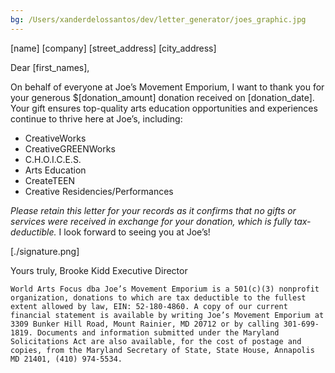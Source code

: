 ```yaml
---
bg: /Users/xanderdelossantos/dev/letter_generator/joes_graphic.jpg
---
```

[name]
[company]
[street_address]
[city_address]

Dear [first_names],

On behalf of everyone at Joe’s Movement Emporium, I want to thank you for your generous $[donation_amount] donation received on [donation_date]. Your gift ensures top-quality arts education opportunities and experiences continue to thrive here at Joe’s, including:



- CreativeWorks
- CreativeGREENWorks
- C.H.O.I.C.E.S.
- Arts Education
- CreateTEEN
- Creative Residencies/Performances

*Please retain this letter for your records as it confirms that no gifts or services were received in exchange for your donation, which is fully tax-deductible.*
I look forward to seeing you at Joe’s!

[./signature.png]

Yours truly,
Brooke Kidd
Executive Director

`World Arts Focus dba Joe’s Movement Emporium is a 501(c)(3) nonprofit organization, donations to which are tax deductible to the fullest extent allowed by law, EIN: 52-180-4860. A copy of our current financial statement is available by writing Joe’s Movement Emporium at 3309 Bunker Hill Road, Mount Rainier, MD 20712 or by calling 301-699-1819. Documents and information submitted under the Maryland Solicitations Act are also available, for the cost of postage and copies, from the Maryland Secretary of State, State House, Annapolis MD 21401, (410) 974-5534.`
